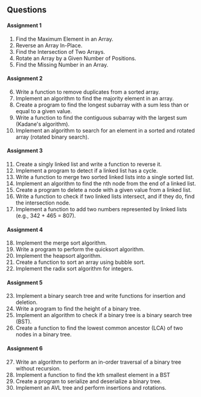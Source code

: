 ## Questions

#### Assignment 1
1. Find the Maximum Element in an Array.
2. Reverse an Array In-Place.
3. Find the Intersection of Two Arrays.
4. Rotate an Array by a Given Number of Positions.
5. Find the Missing Number in an Array.

#### Assignment 2
6. Write a function to remove duplicates from a sorted array.
7. Implement an algorithm to find the majority element in an array.
8. Create a program to find the longest subarray with a sum less than or equal to a given value.
9. Write a function to find the contiguous subarray with the largest sum (Kadane's algorithm).
10. Implement an algorithm to search for an element in a sorted and rotated array (rotated binary search).

#### Assignment 3
11. Create a singly linked list and write a function to reverse it.
12. Implement a program to detect if a linked list has a cycle.
13. Write a function to merge two sorted linked lists into a single sorted list.
14. Implement an algorithm to find the nth node from the end of a linked list.
15. Create a program to delete a node with a given value from a linked list.
16. Write a function to check if two linked lists intersect, and if they do, find the intersection node.
17. Implement a function to add two numbers represented by linked lists (e.g., 342 + 465 = 807).

#### Assignment 4
18. Implement the merge sort algorithm.
19. Write a program to perform the quicksort algorithm.
20. Implement the heapsort algorithm.
21. Create a function to sort an array using bubble sort.
22. Implement the radix sort algorithm for integers.

#### Assignment 5
23. Implement a binary search tree and write functions for insertion and deletion.
24. Write a program to find the height of a binary tree.
25. Implement an algorithm to check if a binary tree is a binary search tree (BST).
26. Create a function to find the lowest common ancestor (LCA) of two nodes in a binary tree.

#### Assignment 6
27. Write an algorithm to perform an in-order traversal of a binary tree without recursion.
28. Implement a function to find the kth smallest element in a BST
29. Create a program to serialize and deserialize a binary tree.
30. Implement an AVL tree and perform insertions and rotations.

<!--#### Assignment 7 -->